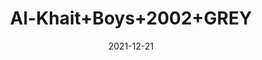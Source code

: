 ---
title: 'Al-Khait+Boys+2002+GREY'
date: '2021-12-21' 
metatag: '' 
inventory: '3.0' 
draft: false 
# meta description 
shortDescripton: 'Al-Khait+Boys+2002+GREY'
description: 'Boys'
longdescription: ''
featured: False
# product Price
price: '2991.0'
# Product Short Description
shortDescription: 'Al-Khait+Boys+2002+GREY'
productID: '9670F201-6762-EC11-995F-005056B3A416'
type: 'products'
category: 'Boys' 
thumnailproduct: 'https://alkhait.eralive.net/images/products/9670F201-6762-EC11-995F-005056B3A4161.png' 
images:
  - image: 'images/products/9670F201-6762-EC11-995F-005056B3A4161.png'  
  - image: 'images/products/9670F201-6762-EC11-995F-005056B3A4162.png'  
  - image: 'images/products/9670F201-6762-EC11-995F-005056B3A4163.png'  
---
